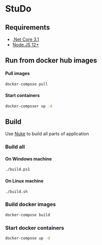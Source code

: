 # StuDo

## Requirements

* [.Net Core 3.1](https://dotnet.microsoft.com/download)
* [Node.JS 12+](https://nodejs.org/en/)

## Run from docker hub images

#### Pull images
```bash
docker-compose pull
```

#### Start containers
```bash
docker-composer up -d
```

## Build

Use [Nuke](https://nuke.build/) to build all parts of application

### Build all
#### On Windows machine
```bash
./build.ps1
```
#### On Linux machine
```bash
./build.sh
```

### Build docker images
```bash
docker-compose build
```

### Start docker containers
```bash
docker-compose up -d
```